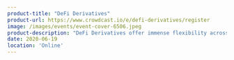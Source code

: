 ```yaml
---
product-title: "DeFi Derivatives"
product-url: https://www.crowdcast.io/e/defi-derivatives/register
image: /images/events/event-cover-6506.jpeg
product-description: "DeFi Derivatives offer immense flexibility across multiple assets and platforms. Smart contracts can issue tokenized derivative contracts which are executed permissionless and automatically."  
date: 2020-06-19
location: 'Online'
---
```

